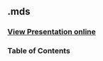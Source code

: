 ## .mds
### [View Presentation online](https://cdn.rawgit.com/TelerikAcademy/ASP.NET-Web-Forms/master/11.%20Validation-Controls/slides/index.html)
### Table of Contents
